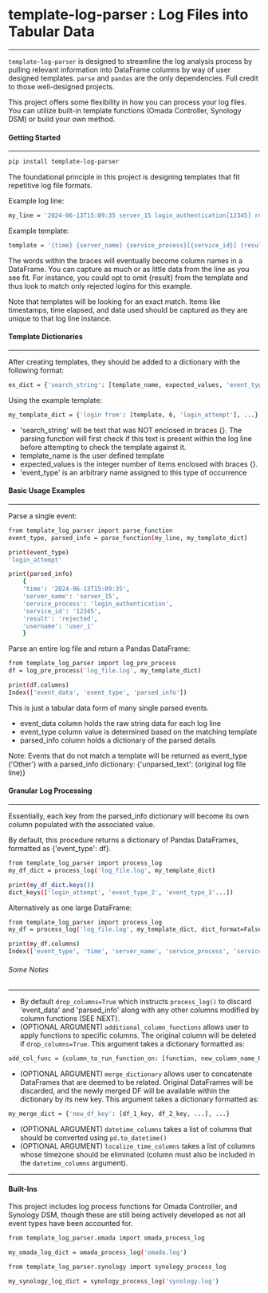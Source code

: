 # template-log-parser : Log Files into Tabular Data
---
`template-log-parser` is designed to streamline the log analysis process by pulling relevant information into DataFrame columns by way of user designed templates.  `parse` and `pandas` are the only dependencies. Full credit to those well-designed projects.

This project offers some flexibility in how you can process your log files.  You can utilize built-in template functions (Omada Controller, Synology DSM) or build your own method. 


#### Getting Started
---

```bash
pip install template-log-parser
```

The foundational principle in this project is designing templates that fit repetitive log file formats.

Example log line:
```bash
my_line = '2024-06-13T15:09:35 server_15 login_authentication[12345] rejected login from user[user_1].'
```
    
Example template:
```bash
template = '{time} {server_name} {service_process}[{service_id}] {result} login from user[{username}].'
```

The words within the braces will eventually become column names in a DataFrame.  You can capture as much or as little data from the line as you see fit.  For instance, you could opt to omit {result} from the template and thus look to match only rejected logins for this example.

Note that templates will be looking for an exact match.  Items like timestamps, time elapsed, and data used should be captured as they are unique to that log line instance.

#### Template Dictionaries
---
After creating templates, they should be added to a dictionary with the following format:
```bash
ex_dict = {'search_string': [template_name, expected_values, 'event_type'], ...}
```

Using the example template:
```bash
my_template_dict = {'login from': [template, 6, 'login_attempt'], ...}
```
- 'search_string' will be text that was NOT enclosed in braces {}. The parsing function will first check if this text is present within the log line before attempting to check the template against it.
- template_name is the user defined template
- expected_values is the integer number of items enclosed with braces {}.
- 'event_type' is an arbitrary name assigned to this type of occurrence

#### Basic Usage Examples
---
Parse a single event:
```bash
from template_log_parser import parse_function
event_type, parsed_info = parse_function(my_line, my_template_dict)

print(event_type)
'login_attempt' 

print(parsed_info)
    {
    'time': '2024-06-13T15:09:35',
    'server_name': 'server_15',
    'service_process': 'login_authentication', 
    'service_id': '12345',
    'result': 'rejected',
    'username': 'user_1'
    }
```
Parse an entire log file and return a Pandas DataFrame:
```bash
from template_log_parser import log_pre_process
df = log_pre_process('log_file.log', my_template_dict)

print(df.columns)
Index(['event_data', 'event_type', 'parsed_info'])
```
This is just a tabular data form of many single parsed events.
 - event_data column holds the raw string data for each log line
 - event_type column value is determined based on the matching template
 - parsed_info column holds a dictionary of the parsed details
 
Note: 
Events that do not match a template will be returned as event_type ('Other') with a parsed_info dictionary:
{'unparsed_text': (original log file line)}

#### Granular Log Processing
---
Essentially, each key from the parsed_info dictionary will become its own column populated with the associated value.

By default, this procedure returns a dictionary of Pandas DataFrames, formatted as {'event_type': df}.

```bash
from template_log_parser import process_log
my_df_dict = process_log('log_file.log', my_template_dict)

print(my_df_dict.keys())
dict_keys(['login_attempt', 'event_type_2', 'event_type_3'...])
```

Alternatively as one large DataFrame:
```bash
from template_log_parser import process_log
my_df = process_log('log_file.log', my_template_dict, dict_format=False)

print(my_df.columns)
Index(['event_type', 'time', 'server_name', 'service_process', 'service_id', 'result', 'username'])
```

###### Some Notes
---
- By default `drop_columns=True` which instructs `process_log()` to discard 'event_data' and 'parsed_info' along with any other columns modified by column functions (SEE NEXT).
- (OPTIONAL ARGUMENT) `additional_column_functions` allows user to apply functions to specific columns.  The original column will be deleted if `drop_columns=True`.  This argument takes a dictionary formatted as:
```bash
add_col_func = {column_to_run_function_on: [function, new_column_name_OR_list_of_new_colum_names]}
 ```
- (OPTIONAL ARGUMENT) `merge_dictionary` allows user to concatenate DataFrames that are deemed to be related.  Original DataFrames will be discarded, and the newly merged DF will be available within the dictionary by its new key.  This argument takes a dictionary formatted as:
```bash
my_merge_dict = {'new_df_key': [df_1_key, df_2_key, ...], ...}
```
- (OPTIONAL ARGUMENT) `datetime_columns` takes a list of columns that should be converted using `pd.to_datetime()`
- (OPTIONAL ARGUMENT) `localize_time_columns` takes a list of columns whose timezone should be eliminated (column must also be included in the `datetime_columns` argument).
---
#### Built-Ins
This project includes log process functions for Omada Controller, and Synology DSM, though these are still being actively developed as not all event types have been accounted for.
```bash
from template_log_parser.omada import omada_process_log

my_omada_log_dict = omada_process_log('omada.log')

```

```bash
from template_log_parser.synology import synology_process_log

my_synology_log_dict = synology_process_log('synology.log')
```